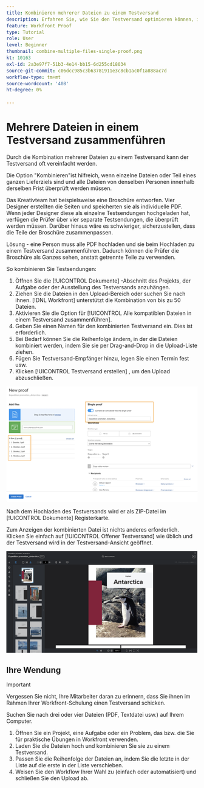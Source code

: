```yaml
---
title: Kombinieren mehrerer Dateien zu einem Testversand
description: Erfahren Sie, wie Sie den Testversand optimieren können, indem Sie mehrere Dateien in einem Testversand kombinieren. [!DNL  Workfront].
feature: Workfront Proof
type: Tutorial
role: User
level: Beginner
thumbnail: combine-multiple-files-single-proof.png
kt: 10163
exl-id: 2a3e97f7-51b3-4e14-bb15-6d255cd18034
source-git-commit: c06dcc985c3b63781911e3c8cb1ac0f1a888ac7d
workflow-type: tm+mt
source-wordcount: '408'
ht-degree: 0%

---
```


# Mehrere Dateien in einem Testversand zusammenführen

Durch die Kombination mehrerer Dateien zu einem Testversand kann der Testversand oft vereinfacht werden.

Die Option &quot;Kombinieren&quot;ist hilfreich, wenn einzelne Dateien oder Teil eines ganzen Lieferziels sind und alle Dateien von denselben Personen innerhalb derselben Frist überprüft werden müssen.

Das Kreativteam hat beispielsweise eine Broschüre entworfen. Vier Designer erstellten die Seiten und speicherten sie als individuelle PDF. Wenn jeder Designer diese als einzelne Testsendungen hochgeladen hat, verfügen die Prüfer über vier separate Testsendungen, die überprüft werden müssen. Darüber hinaus wäre es schwieriger, sicherzustellen, dass die Teile der Broschüre zusammenpassen.

Lösung - eine Person muss alle PDF hochladen und sie beim Hochladen zu einem Testversand zusammenführen. Dadurch können die Prüfer die Broschüre als Ganzes sehen, anstatt getrennte Teile zu verwenden.

So kombinieren Sie Testsendungen:

1. Öffnen Sie die [!UICONTROL Dokumente] -Abschnitt des Projekts, der Aufgabe oder der Ausstellung des Testversands anzuhängen.
2. Ziehen Sie die Dateien in den Upload-Bereich oder suchen Sie nach ihnen. [!DNL Workfront] unterstützt die Kombination von bis zu 50 Dateien.
3. Aktivieren Sie die Option für [!UICONTROL Alle kompatiblen Dateien in einem Testversand zusammenführen].
4. Geben Sie einen Namen für den kombinierten Testversand ein. Dies ist erforderlich.
5. Bei Bedarf können Sie die Reihenfolge ändern, in der die Dateien kombiniert werden, indem Sie sie per Drag-and-Drop in die Upload-Liste ziehen.
6. Fügen Sie Testversand-Empfänger hinzu, legen Sie einen Termin fest usw.
7. Klicken [!UICONTROL Testversand erstellen] , um den Upload abzuschließen.

![Ein Bild der [!UICONTROL Neuer Testversand] Fenster mit der Liste der hochgeladenen Dateien und [!UICONTROL Einzelversand] hervorgehobene Abschnitte.](assets/combine-proofs.png)

Nach dem Hochladen des Testversands wird er als ZIP-Datei im [!UICONTROL Dokumente] Registerkarte.

Zum Anzeigen der kombinierten Datei ist nichts anderes erforderlich. Klicken Sie einfach auf [!UICONTROL Offener Testversand] wie üblich und der Testversand wird in der Testversand-Ansicht geöffnet.

![Ein Bild des Testversand-Viewers mit einem mehrseitigen Testversand.](assets/combine-proofs-2.png)

## Ihre Wendung

>[!IMPORTANT]
>
>Vergessen Sie nicht, Ihre Mitarbeiter daran zu erinnern, dass Sie ihnen im Rahmen Ihrer Workfront-Schulung einen Testversand schicken.


Suchen Sie nach drei oder vier Dateien (PDF, Textdatei usw.) auf Ihrem Computer.

1. Öffnen Sie ein Projekt, eine Aufgabe oder ein Problem, das bzw. die Sie für praktische Übungen in Workfront verwenden.
1. Laden Sie die Dateien hoch und kombinieren Sie sie zu einem Testversand.
1. Passen Sie die Reihenfolge der Dateien an, indem Sie die letzte in der Liste auf die erste in der Liste verschieben.
1. Weisen Sie den Workflow Ihrer Wahl zu (einfach oder automatisiert) und schließen Sie den Upload ab.



<!--
##Learn more
* Create a multi-page proof
-->
